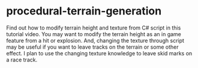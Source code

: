 # procedural-terrain-generation
Find out how to modify terrain height and texture from C# script in this tutorial video. You may want to modify the terrain height as an in game feature from a hit or explosion. And, changing the texture through script may be useful if you want to leave tracks on the terrain or some other effect. I plan to use the changing texture knowledge to leave skid marks on a race track.
